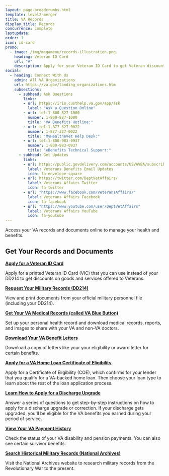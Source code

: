 ```yaml
---
layout: page-breadcrumbs.html
template: level2-merger
title: VA Records
display_title: Records
concurrence: complete
lastupdate:
order: 1
icon: id-card
promo:
  - image: /img/megamenu/records-illustration.png
    heading: Veteran ID Card
    url: "#"
    description: Apply for your Veteran ID Card to get Veteran discounts on goods and services.
social:
  - heading: Connect With Us
    admin: All VA Organizations
    url: https://va.gov/landing_organizations.htm
    subsections:
      - subhead: Ask Questions
        links:
        - url: https://iris.custhelp.va.gov/app/ask
          label: "Ask a Question Online"
        - url: tel:1-800-827-1000
          number: 1-800-827-1000
          title: "VA Benefits Hotline:"
        - url: tel:1-877-327-0022
          number: 1-877-327-0022
          title: "MyHealtheVet Help Desk:"
        - url: tel:1-800-983-0937
          number: 1-800-983-0937
          title: "eBenefits Technical Support:"
      - subhead: Get Updates
        links:
        - url: https://public.govdelivery.com/accounts/USVAVBA/subscriber/new
          label: Veterans Benefits Email Updates
          icon: fa-envelope-square
        - url: https://twitter.com/DeptVetAffairs/
          label: Veterans Affairs Twitter
          icon: fa-twitter
        - url: "https://www.facebook.com/VeteransAffairs/"
          label: Veterans Affairs Facebook
          icon: fa-facebook
        - url: "https://www.youtube.com/user/DeptVetAffairs"
          label: Veterans Affairs YouTube
          icon: fa-youtube
---
```


<p class="va-introtext">
Access your VA records and documents online to manage your health and benefits.
</p>

<section class='usa-grid'>
  <div class="va-h-ruled--stars"></div>
</section>

<section id="get" class="merger-majorlinks">

  <h2>Get Your Records and Documents</h2>

  <div class="link">
    <a href=#><b>Apply for a Veteran ID Card</b></a>
    <p>Apply for a printed Veteran ID Card (VIC) that you can use instead of your DD214 to get discounts on goods and services offered to Veterans.</p>
  </div>

  <div class="link">
    <a href=#><b>Request Your Military Records (DD214)</b></a>
    <p>View and print documents from your official military personnel file (including your DD214).</p>
  </div>

  <div class="link">
    <a href=#><b>Get Your VA Medical Records (called VA Blue Button)</b></a>
    <p>Set up your personal health record and download medical records, reports, and images to share with your VA and non-VA doctors.</p>
  </div>

  <div class="link">
    <a href="#"><b>Download Your VA Benefit Letters</b></a>
    <p>Download a copy of letters like your your eligibility or award letter for certain benefits.</p>
  </div>

  <div class="link">
    <a href="#"><b>Apply for a VA Home Loan Certificate of Eligibility</b></a>
    <p>Apply for a Certificate of Eligibility (COE), which confirms for your lender that you qualify for a VA-backed home loan. Then choose your loan type to learn about the rest of the loan application process.</p>
  </div>

  <div class="link">
    <a href="#"><b>Learn How to Apply for a Discharge Upgrade</b></a>
    <p>Answer a series of questions to get step-by-step instructions on how to apply for a discharge upgrade or correction. If your discharge gets upgraded, you'll be eligible for the VA benefits you earned during your period of service.</p>
  </div>

  <div class="link">
    <a href="#"><b>View Your VA Payment History</b></a>
    <p>Check the status of your VA disability and pension payments. You can also see certain survivor benefits.</p>
  </div>

  <div class="link">
    <a href="https://www.archives.gov/"><b>Search Historical Military Records (National Archives)</b></a>
    <p>Visit the National Archives website to research military records from the Revolutionary War to the present.</p>
  </div>

</section>
